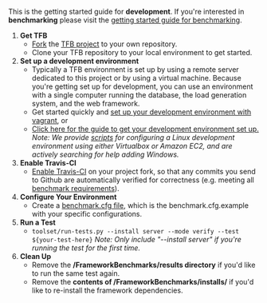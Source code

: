 This is the getting started guide for __development__. If you're interested in __benchmarking__ please visit the [getting started guide for benchmarking](../Benchmarking/Getting-Started-Benchmarking.md).

1. __Get TFB__
    * [Fork](https://help.github.com/articles/fork-a-repo/) the [TFB project](https://github.com/TechEmpower/FrameworkBenchmarks/) to your own repository.
    * Clone your TFB repository to your local environment to get started.
2. __Set up a development environment__  
    * Typically a TFB environment is set up by using a remote server dedicated to this project or by using a virtual machine. Because you're getting set up for development, you can use an environment with a single computer running the database, the load generation system, and the web framework. 
    * Get started quickly and [set up your development environment with vagrant](../Development/Installation-Guide#vagrant-development-environment), or
    * [Click here for the guide to get your development environment set up.](Installation-Guide.md) *Note: We provide [scripts](../Codebase/Summary-of-Script-Directories.md) for configuring a Linux development environment using either Virtualbox or Amazon EC2, and are actively searching for help adding Windows.*
3. __Enable Travis-CI__
    * [Enable Travis-CI](Development/Testing-and-Debugging#travis-ci) on your project fork, so that any commits you send to Github are automatically verified for correctness (e.g. meeting all [benchmark requirements](../Project-Information/Framework-Tests.md#requirements)). 
4. __Configure Your Environment__
    * Create a [benchmark.cfg file](../Codebase/Configuration-File.md), which is the benchmark.cfg.example with your specific configurations.
5. __Run a Test__
    * `toolset/run-tests.py --install server --mode verify --test ${your-test-here}` *Note: Only include "--install server" if you're running the test for the first time.*
6. __Clean Up__
    * Remove the __/FrameworkBenchmarks/results directory__ if you'd like to run the same test again.
    * Remove the __contents of /FrameworkBenchmarks/installs/__ if you'd like to re-install the framework dependencies. 
  